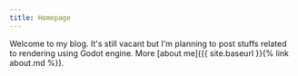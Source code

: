 ```yaml
---
title: Homepage
---
```

Welcome to my blog. It's still vacant but I'm planning to post stuffs related to rendering using Godot engine.
More [about me]({{ site.baseurl }}{% link about.md %}).
